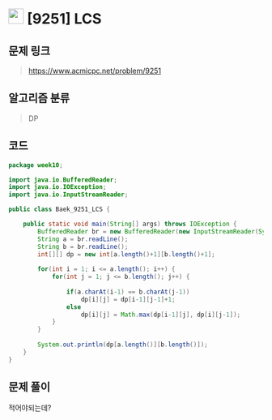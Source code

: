 # <img src="https://d2gd6pc034wcta.cloudfront.net/tier/11.svg" width="30"> [9251] LCS
## 문제 링크
> https://www.acmicpc.net/problem/9251
## 알고리즘 분류
> DP

## 코드
```java
package week10;

import java.io.BufferedReader;
import java.io.IOException;
import java.io.InputStreamReader;

public class Baek_9251_LCS {

	public static void main(String[] args) throws IOException {
		BufferedReader br = new BufferedReader(new InputStreamReader(System.in));
		String a = br.readLine();
		String b = br.readLine();
		int[][] dp = new int[a.length()+1][b.length()+1];
		
		for(int i = 1; i <= a.length(); i++) {
			for(int j = 1; j <= b.length(); j++) {
				
				if(a.charAt(i-1) == b.charAt(j-1))
					dp[i][j] = dp[i-1][j-1]+1;
				else
					dp[i][j] = Math.max(dp[i-1][j], dp[i][j-1]);
			}
		}
		
		System.out.println(dp[a.length()][b.length()]);
	}
}

```

## 문제 풀이
적어야되는데?
